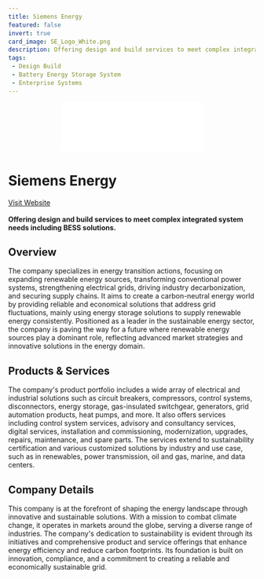 ```yaml
---
title: Siemens Energy
featured: false
invert: true
card_image: SE_Logo_White.png
description: Offering design and build services to meet complex integrated system needs including BESS solutions.
tags: 
 - Design Build
 - Battery Energy Storage System
 - Enterprise Systems
---
```


<div align="center">
<a href="https://www.siemens-energy.com/us/en/home/products-services/solutions-usecase/storage-solutions.html">
<img src="SE_Logo_White.png" alt="Logo" style="min-width: 200px; max-width: 600px; height: auto;" class="invert">
</a>
</div>

# Siemens Energy
<a href="https://www.siemens-energy.com/us/en/home/products-services/solutions-usecase/storage-solutions.html">Visit Website</a>
<br>
<br>
**Offering design and build services to meet complex integrated system needs including BESS solutions.**

## Overview
The company specializes in energy transition actions, focusing on expanding renewable energy sources, transforming conventional power systems, strengthening electrical grids, driving industry decarbonization, and securing supply chains. It aims to create a carbon-neutral energy world by providing reliable and economical solutions that address grid fluctuations, mainly using energy storage solutions to supply renewable energy consistently. Positioned as a leader in the sustainable energy sector, the company is paving the way for a future where renewable energy sources play a dominant role, reflecting advanced market strategies and innovative solutions in the energy domain.
## Products & Services 
The company's product portfolio includes a wide array of electrical and industrial solutions such as circuit breakers, compressors, control systems, disconnectors, energy storage, gas-insulated switchgear, generators, grid automation products, heat pumps, and more. It also offers services including control system services, advisory and consultancy services, digital services, installation and commissioning, modernization, upgrades, repairs, maintenance, and spare parts. The services extend to sustainability certification and various customized solutions by industry and use case, such as in renewables, power transmission, oil and gas, marine, and data centers.
## Company Details 
This company is at the forefront of shaping the energy landscape through innovative and sustainable solutions. With a mission to combat climate change, it operates in markets around the globe, serving a diverse range of industries. The company's dedication to sustainability is evident through its initiatives and comprehensive product and service offerings that enhance energy efficiency and reduce carbon footprints. Its foundation is built on innovation, compliance, and a commitment to creating a reliable and economically sustainable grid.

